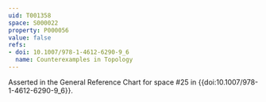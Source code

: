 ```yaml
---
uid: T001358
space: S000022
property: P000056
value: false
refs:
- doi: 10.1007/978-1-4612-6290-9_6
  name: Counterexamples in Topology
---
```


Asserted in the General Reference Chart for space #25 in
{{doi:10.1007/978-1-4612-6290-9_6}}.
